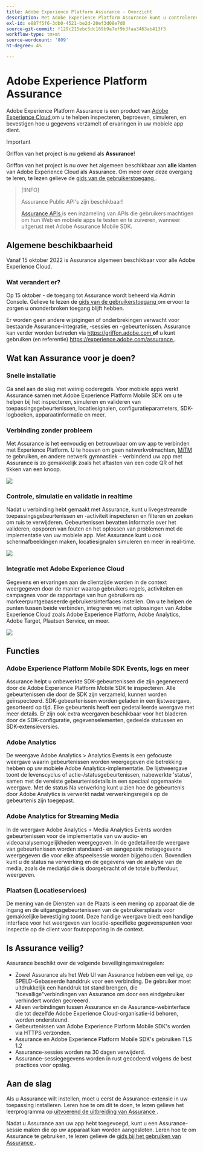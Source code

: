 ```yaml
---
title: Adobe Experience Platform Assurance - Overzicht
description: Met Adobe Experience Platform Assurance kunt u controleren, testen, simuleren en valideren hoe u gegevens verzamelt of ervaringen aanbiedt in uw mobiele toepassingen.
exl-id: e887f5f6-3db0-4521-be2d-20ef3d08e7d0
source-git-commit: f129c215ebc5dc169b9a7ef9b3faa3463ab413f3
workflow-type: tm+mt
source-wordcount: '809'
ht-degree: 4%

---
```


# Adobe Experience Platform Assurance

Adobe Experience Platform Assurance is een product van [ Adobe Experience Cloud ](https://www.adobe.com/experience-cloud.html) om u te helpen inspecteren, beproeven, simuleren, en bevestigen hoe u gegevens verzamelt of ervaringen in uw mobiele app dient.

>[!IMPORTANT]
>
> Griffon van het project is nu gekend als **Assurance**!
>
> Griffon van het project is nu over het algemeen beschikbaar aan **alle** klanten van Adobe Experience Cloud als Assurance. Om meer over deze overgang te leren, te lezen gelieve de [ gids van de gebruikerstoegang ](./user-access.md).

>[!INFO]
>
>Assurance Public API&#39;s zijn beschikbaar!
>
>[ Assurance APIs ](https://developer.adobe.com/adobe-assurance-public-apis/) is een inzameling van APIs die gebruikers machtigen om hun Web en mobiele apps te testen en te zuiveren, wanneer uitgerust met Adobe Assurance Mobile SDK.

## Algemene beschikbaarheid

Vanaf 15 oktober 2022 is Assurance algemeen beschikbaar voor alle Adobe Experience Cloud.

### Wat verandert er?

Op 15 oktober - de toegang tot Assurance wordt beheerd via Admin Console. Gelieve te lezen de [ gids van de gebruikerstoegang ](./user-access.md) om ervoor te zorgen u ononderbroken toegang blijft hebben.

Er worden geen andere wijzigingen of onderbrekingen verwacht voor bestaande Assurance-integratie, -sessies en -gebeurtenissen. Assurance kan verder worden betreden via [ https://griffon.adobe.com ](https://griffon.adobe.com) **of** u kunt gebruiken (en referentie) [ https://experience.adobe.com/assurance ](https://experience.adobe.com/assurance).

## Wat kan Assurance voor je doen?

### Snelle installatie

Ga snel aan de slag met weinig coderegels. Voor mobiele apps werkt Assurance samen met Adobe Experience Platform Mobile SDK om u te helpen bij het inspecteren, simuleren en valideren van toepassingsgebeurtenissen, locatiesignalen, configuratieparameters, SDK-logboeken, apparaatinformatie en meer.

### Verbinding zonder probleem

Met Assurance is het eenvoudig en betrouwbaar om uw app te verbinden met Experience Platform. U te hoeven om geen netwerkvolmachten, [ MiTM ](https://en.wikipedia.org/wiki/Man-in-the-middle_attack) te gebruiken, en andere netwerk gymnastiek - verbindend uw app met Assurance is zo gemakkelijk zoals het aftasten van een code QR of het tikken van een knoop.

![](./images/index/no-hassle-connection.png)

### Controle, simulatie en validatie in realtime

Nadat u verbinding hebt gemaakt met Assurance, kunt u livegestreamde toepassingsgebeurtenissen en -activiteit inspecteren en filteren en zoeken om ruis te verwijderen. Gebeurtenissen bevatten informatie over het valideren, opsporen van fouten en het oplossen van problemen met de implementatie van uw mobiele app. Met Assurance kunt u ook schermafbeeldingen maken, locatiesignalen simuleren en meer in real-time.

![](./images/index/real-time-insepction.png)

### Integratie met Adobe Experience Cloud

Gegevens en ervaringen aan de clientzijde worden in de context weergegeven door de manier waarop gebruikers regels, activiteiten en campagnes voor de rapportage van hun gebruikers op markeerpuntgebaseerde gebruikersinterfaces instellen. Om u te helpen de punten tussen beide verbinden, integreren wij met oplossingen van Adobe Experience Cloud zoals Adobe Experience Platform, Adobe Analytics, Adobe Target, Plaatsen Service, en meer.

![](./images/index/integration.png)

## Functies

### Adobe Experience Platform Mobile SDK Events, logs en meer

Assurance helpt u onbewerkte SDK-gebeurtenissen die zijn gegenereerd door de Adobe Experience Platform Mobile SDK te inspecteren. Alle gebeurtenissen die door de SDK zijn verzameld, kunnen worden geïnspecteerd. SDK-gebeurtenissen worden geladen in een lijstweergave, gesorteerd op tijd. Elke gebeurtenis heeft een gedetailleerde weergave met meer details. Er zijn ook extra weergaven beschikbaar voor het bladeren door de SDK-configuratie, gegevenselementen, gedeelde statussen en SDK-extensieversies.

### Adobe Analytics

De weergave Adobe Analytics > Analytics Events is een gefocuste weergave waarin gebeurtenissen worden weergegeven die betrekking hebben op uw mobiele Adobe Analytics-implementatie. De lijstweergave toont de levenscyclus of actie-/statusgebeurtenissen, nabewerkte &#39;status&#39;, samen met de vereiste gebeurtenisdetails in een speciaal opgemaakte weergave. Met de status Na verwerking kunt u zien hoe de gebeurtenis door Adobe Analytics is verwerkt nadat verwerkingsregels op de gebeurtenis zijn toegepast.

### Adobe Analytics for Streaming Media

In de weergave Adobe Analytics > Media Analytics Events worden gebeurtenissen voor de implementatie van uw audio- en videoanalysemogelijkheden weergegeven. In de gedetailleerde weergave van gebeurtenissen worden standaard- en aangepaste metagegevens weergegeven die voor elke afspeelsessie worden bijgehouden. Bovendien kunt u de status na verwerking en de gegevens van de analyse van de media, zoals de mediatijd die is doorgebracht of de totale bufferduur, weergeven.

### Plaatsen (Locatieservices)

De mening van de Diensten van de Plaats is een mening op apparaat die de ingang en de uitgangsgebeurtenissen van de gebruikersplaats voor gemakkelijke bevestiging toont. Deze handige weergave biedt een handige interface voor het weergeven van locatie-specifieke gegevenspunten voor inspectie op de client voor foutopsporing in de context.

## Is Assurance veilig?

Assurance beschikt over de volgende beveiligingsmaatregelen:

* Zowel Assurance als het Web UI van Assurance hebben een veilige, op SPELD-Gebaseerde handdruk voor een verbinding. De gebruiker moet uitdrukkelijk een handdruk tot stand brengen, die &quot;toevallige&quot;verbindingen van Assurance om door een eindgebruiker verhindert worden gecreeerd.
* Alleen verbindingen tussen Assurance en de Assurance-webinterface die tot dezelfde Adobe Experience Cloud-organisatie-id behoren, worden ondersteund.
* Gebeurtenissen van Adobe Experience Platform Mobile SDK&#39;s worden via HTTPS verzonden.
* Assurance en Adobe Experience Platform Mobile SDK&#39;s gebruiken TLS 1.2
* Assurance-sessies worden na 30 dagen verwijderd.
* Assurance-sessiegegevens worden in rust gecodeerd volgens de best practices voor opslag.

## Aan de slag

Als u Assurance wilt instellen, moet u eerst de Assurance-extensie in uw toepassing installeren. Leren hoe te om dit te doen, te lezen gelieve het leerprogramma op [ uitvoerend de uitbreiding van Assurance ](https://developer.adobe.com/client-sdks/documentation/platform-assurance-sdk/#add-the-aep-assurance-extension-to-your-app).

Nadat u Assurance aan uw app hebt toegevoegd, kunt u een Assurance-sessie maken die op uw apparaat kan worden aangesloten. Leren hoe te om Assurance te gebruiken, te lezen gelieve de [ gids bij het gebruiken van Assurance ](./tutorials/using-assurance.md).
